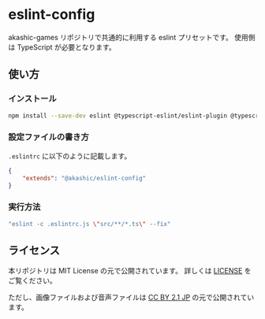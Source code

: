 # eslint-config
akashic-games リポジトリで共通的に利用する eslint プリセットです。
使用側は TypeScript が必要となります。

## 使い方
### インストール
```sh
npm install --save-dev eslint @typescript-eslint/eslint-plugin @typescript-eslint/parser eslint-plugin-import @akashic/eslint-config
```

### 設定ファイルの書き方
`.eslintrc` に以下のように記載します。
```json
{
    "extends": "@akashic/eslint-config"
}
```

### 実行方法
```sh
"eslint -c .eslintrc.js \"src/**/*.ts\" --fix"
```

## ライセンス
本リポジトリは MIT License の元で公開されています。
詳しくは [LICENSE](https://github.com/akashic-games/remark-preset-lint/blob/master/LICENSE) をご覧ください。

ただし、画像ファイルおよび音声ファイルは
[CC BY 2.1 JP](https://creativecommons.org/licenses/by/2.1/jp/) の元で公開されています。
